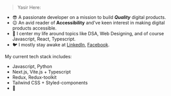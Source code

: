 > Yasir Here:

- 😎 A passionate developer on a mission to build ***Quality*** digital products.
- 😉 An avid reader of **Accessibility** and've keen interest in making digital products accessible.
- 🍃 I center my life around topics like DSA, Web Designing, and of course Javascript, React, Typescript.
- 🐦 I mostly stay awake at [LinkedIn](https://www.linkedin.com/in/khanzada22/), [Facebook](https://www.facebook.com/YasirKhanzada22/).

My current tech stack includes:

- Javascript, Python
- Next.js, Vite.js + Typescript
- Redux, Redux-toolkit
- Tailwind CSS + Styled-components
- 🌝
